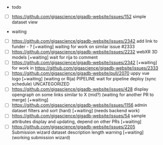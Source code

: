 - todo
- [ ] https://github.com/gigascience/gigadb-website/issues/152 simple dataset view

- waiting
- [ ] https://github.com/gigascience/gigadb-website/issues/2342 add link to funder - ? [+waiting] waiting for work on similar issue #2333
- [ ] https://github.com/gigascience/gigadb-website/issues/2232 webXR 3D models [+waiting] wait for rija to comment
- [ ] https://github.com/gigascience/gigadb-website/issues/2342 [+waiting] for work in https://github.com/gigascience/gigadb-website/issues/2333
- [ ] https://github.com/gigascience/gigadb-website/pull/2070 uppy vue logo [+waiting] (waiting or Rija)
PIPELINE wait for pipeline deploy (sync schedule)
UNCATEGORIZED
- [ ] https://github.com/gigascience/gigadb-website/issues/428 display opengraph on some links similar to X (mid?) (waiting for another PR to merge) [+waiting]
- [ ] https://github.com/gigascience/gigadb-website/issues/1156 admin dataset filters and sort (hard) [+waiting] (needs backend work)
- [ ] https://github.com/gigascience/gigadb-website/issues/54 sample attributes display and updating, depend on other PRs [+waiting]
- [ ] https://github.com/gigascience/gigadb-website/issues/2205 Submission wizard dataset description length warning [+waiting] (working submission wizard)